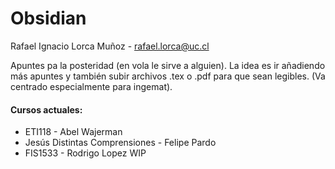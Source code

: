 # Obsidian

Rafael Ignacio Lorca Muñoz - rafael.lorca@uc.cl

Apuntes pa la posteridad (en vola le sirve a alguien).
La idea es ir añadiendo más apuntes y también subir archivos .tex o .pdf para que sean legibles. (Va centrado especialmente para ingemat).

#### Cursos actuales:

- ETI118 - Abel Wajerman
- Jesús Distintas Comprensiones - Felipe Pardo
- FIS1533 - Rodrigo Lopez WIP